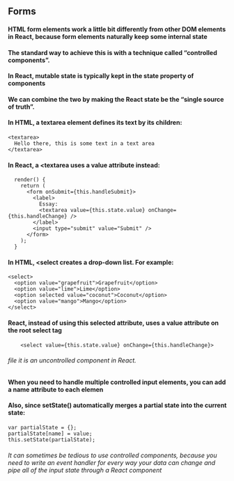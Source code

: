 ## Forms

#### HTML form elements work a little bit differently from other DOM elements in React, because form elements naturally keep some internal state

#### The standard way to achieve this is with a technique called “controlled components”.

#### In React, mutable state is typically kept in the state property of components

#### We can combine the two by making the React state be the “single source of truth”.

#### In HTML, a textarea element defines its text by its children:

```
<textarea>
  Hello there, this is some text in a text area
</textarea>
```

#### In React, a <textarea uses a value attribute instead: 

```
  render() {
    return (
      <form onSubmit={this.handleSubmit}>
        <label>
          Essay:
          <textarea value={this.state.value} onChange={this.handleChange} />
        </label>
        <input type="submit" value="Submit" />
      </form>
    );
  }
```

#### In HTML, <select creates a drop-down list. For example: 

```
<select>
  <option value="grapefruit">Grapefruit</option>
  <option value="lime">Lime</option>
  <option selected value="coconut">Coconut</option>
  <option value="mango">Mango</option>
</select>
```

 #### React, instead of using this selected attribute, uses a value attribute on the root select tag

 ```
     <select value={this.state.value} onChange={this.handleChange}>
```
###### file it is an uncontrolled component in React.

#### When you need to handle multiple controlled input elements, you can add a name attribute to each elemen

#### Also, since setState() automatically merges a partial state into the current state:

```
var partialState = {};
partialState[name] = value;
this.setState(partialState);
```

###### It can sometimes be tedious to use controlled components, because you need to write an event handler for every way your data can change and pipe all of the input state through a React component